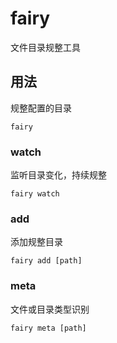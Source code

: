# fairy

文件目录规整工具

## 用法

规整配置的目录

```shell
fairy
```

### watch

监听目录变化，持续规整

```shell
fairy watch
```

### add

添加规整目录

```shell
fairy add [path]
```

### meta

文件或目录类型识别

```shell
fairy meta [path]
```
